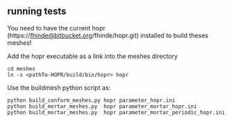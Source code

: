 ## running tests
You need to have the current hopr (https://fhinde@bitbucket.org/fhinde/hopr.git) installed to build theses meshes!

Add the hopr executable as a link into the meshes directory
```
cd meshes
ln -s <pathTo-HOPR/build/bin/hopr> hopr
```
Use the buildmesh python script as: 
```
python build_conform_meshes.py hopr parameter_hopr.ini
python build_mortar_meshes.py  hopr parameter_mortar_hopr.ini
python build_mortar_meshes.py  hopr parameter_mortar_periodic_hopr.ini
```

